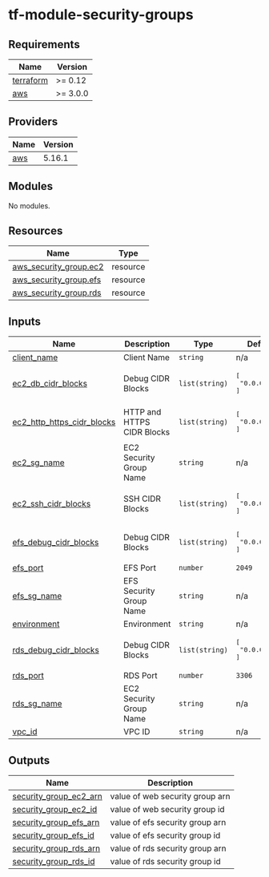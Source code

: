 # tf-module-security-groups
<!-- BEGIN_TF_DOCS -->
## Requirements

| Name | Version |
|------|---------|
| <a name="requirement_terraform"></a> [terraform](#requirement\_terraform) | >= 0.12 |
| <a name="requirement_aws"></a> [aws](#requirement\_aws) | >= 3.0.0 |

## Providers

| Name | Version |
|------|---------|
| <a name="provider_aws"></a> [aws](#provider\_aws) | 5.16.1 |

## Modules

No modules.

## Resources

| Name | Type |
|------|------|
| [aws_security_group.ec2](https://registry.terraform.io/providers/hashicorp/aws/latest/docs/resources/security_group) | resource |
| [aws_security_group.efs](https://registry.terraform.io/providers/hashicorp/aws/latest/docs/resources/security_group) | resource |
| [aws_security_group.rds](https://registry.terraform.io/providers/hashicorp/aws/latest/docs/resources/security_group) | resource |

## Inputs

| Name | Description | Type | Default | Required |
|------|-------------|------|---------|:--------:|
| <a name="input_client_name"></a> [client\_name](#input\_client\_name) | Client Name | `string` | n/a | yes |
| <a name="input_ec2_db_cidr_blocks"></a> [ec2\_db\_cidr\_blocks](#input\_ec2\_db\_cidr\_blocks) | Debug CIDR Blocks | `list(string)` | <pre>[<br>  "0.0.0.0/32"<br>]</pre> | no |
| <a name="input_ec2_http_https_cidr_blocks"></a> [ec2\_http\_https\_cidr\_blocks](#input\_ec2\_http\_https\_cidr\_blocks) | HTTP and HTTPS CIDR Blocks | `list(string)` | <pre>[<br>  "0.0.0.0/32"<br>]</pre> | no |
| <a name="input_ec2_sg_name"></a> [ec2\_sg\_name](#input\_ec2\_sg\_name) | EC2 Security Group Name | `string` | n/a | yes |
| <a name="input_ec2_ssh_cidr_blocks"></a> [ec2\_ssh\_cidr\_blocks](#input\_ec2\_ssh\_cidr\_blocks) | SSH CIDR Blocks | `list(string)` | <pre>[<br>  "0.0.0.0/32"<br>]</pre> | no |
| <a name="input_efs_debug_cidr_blocks"></a> [efs\_debug\_cidr\_blocks](#input\_efs\_debug\_cidr\_blocks) | Debug CIDR Blocks | `list(string)` | <pre>[<br>  "0.0.0.0/32"<br>]</pre> | no |
| <a name="input_efs_port"></a> [efs\_port](#input\_efs\_port) | EFS Port | `number` | `2049` | no |
| <a name="input_efs_sg_name"></a> [efs\_sg\_name](#input\_efs\_sg\_name) | EFS Security Group Name | `string` | n/a | yes |
| <a name="input_environment"></a> [environment](#input\_environment) | Environment | `string` | n/a | yes |
| <a name="input_rds_debug_cidr_blocks"></a> [rds\_debug\_cidr\_blocks](#input\_rds\_debug\_cidr\_blocks) | Debug CIDR Blocks | `list(string)` | <pre>[<br>  "0.0.0.0/32"<br>]</pre> | no |
| <a name="input_rds_port"></a> [rds\_port](#input\_rds\_port) | RDS Port | `number` | `3306` | no |
| <a name="input_rds_sg_name"></a> [rds\_sg\_name](#input\_rds\_sg\_name) | EC2 Security Group Name | `string` | n/a | yes |
| <a name="input_vpc_id"></a> [vpc\_id](#input\_vpc\_id) | VPC ID | `string` | n/a | yes |

## Outputs

| Name | Description |
|------|-------------|
| <a name="output_security_group_ec2_arn"></a> [security\_group\_ec2\_arn](#output\_security\_group\_ec2\_arn) | value of web security group arn |
| <a name="output_security_group_ec2_id"></a> [security\_group\_ec2\_id](#output\_security\_group\_ec2\_id) | value of web security group id |
| <a name="output_security_group_efs_arn"></a> [security\_group\_efs\_arn](#output\_security\_group\_efs\_arn) | value of efs security group arn |
| <a name="output_security_group_efs_id"></a> [security\_group\_efs\_id](#output\_security\_group\_efs\_id) | value of efs security group id |
| <a name="output_security_group_rds_arn"></a> [security\_group\_rds\_arn](#output\_security\_group\_rds\_arn) | value of rds security group arn |
| <a name="output_security_group_rds_id"></a> [security\_group\_rds\_id](#output\_security\_group\_rds\_id) | value of rds security group id |
<!-- END_TF_DOCS -->
